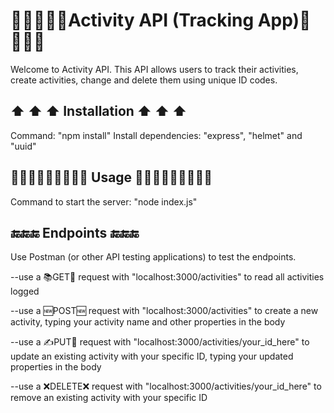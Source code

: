 
# 🏊‍♀️🏋🏾‍♀️Activity API (Tracking App)🤺⛹🏾‍♀️

Welcome to Activity API. This API allows users to track their activities, create activities, change and delete them using unique ID codes.



## ⬆️ ⬆️ ⬆️ Installation ⬆️ ⬆️ ⬆️

Command: "npm install"
Install dependencies:
"express", "helmet" and "uuid"

## 👩🏽‍💻🧑🏼‍💻👩🏻‍💻 Usage 👩🏽‍💻🧑🏼‍💻👩🏻‍💻

Command to start the server: 
"node index.js"


## 🔚🔚🔚 Endpoints 🔚🔚🔚

Use Postman (or other API testing applications) to test the endpoints.

--use a 📚GET📖 request with "localhost:3000/activities" to read all activities logged

--use a 🆕POST🆕 request with "localhost:3000/activities" to create a new activity, typing your activity name and other properties in the body

--use a ✍️PUT📝 request with "localhost:3000/activities/your_id_here" to update an existing activity with your specific ID, typing your updated properties in the body

--use a ❌DELETE❌ request with "localhost:3000/activities/your_id_here" to remove an existing activity with your specific ID